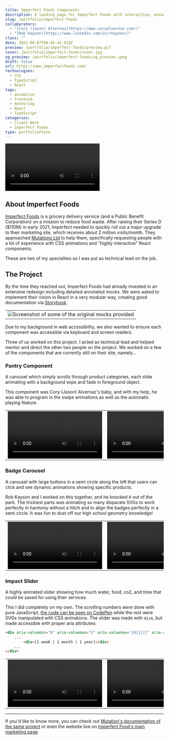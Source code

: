 ```yaml
---
title: Imperfect Foods Components
description: A landing page for Imperfect Foods with interactive, animated components to illustrate impact and savings potentials.
slug: /portfolio/imperfect-foods
collaborators:
  - "[Cory (Jason) Alvernaz](https://www.coryalvernaz.com/)"
  - "[Rob Kayson](https://www.linkedin.com/in/rkayson/)"
class: ""
date: 2021-06-07T08:45:42.519Z
preview: /portfolio/imperfect-foods/preview.gif
cover: /portfolio/imperfect-foods/cover.jpg
og_preview: /portfolio/imperfect-foods/og_preview.jpeg
draft: false
url: https://www.imperfectfoods.com/
technologies:
  - CSS
  - TypeScript
  - React
tags:
  - animation
  - frontend
  - mentoring
  - React
  - TypeScript
categories:
  - Client Work
  - Imperfect Foods
type: portfolioPiece
---
```


![](/portfolio/imperfect-foods/site.mp4)

## About Imperfect Foods
[Imperfect Foods](https://www.imperfectfoods.com/) is a grocery delivery service (and a Public Benefit Corporation) on a mission to reduce food waste. After raising their Series D ($110M) in early 2021, Imperfect needed to quickly roll out a major upgrade to their marketing site, which receives about 2 million visits/month. They approached [Mutations Ltd](https://mutations.ltd/) to help them, specifically requesting people with a lot of experience with CSS animations and "highly interactive" React components.

These are two of my specialties so I was put as technical lead on the job.

## The Project

By the time they reached out, Imperfect Foods had already invested in an extensive redesign including detailed annotated mocks. We were asked to implement their vision in React in a very modular way, creating good documentation via [Storybook](https://storybook.js.org/).

||
|--|
| ![Screenshot of some of the original mocks provided](/portfolio/imperfect-foods/mocks.jpeg) |

Due to my background in web accessibility, we also wanted to ensure each component was accessible via keyboard and screen readers.

Three of us worked on this project. I acted as technical lead and helped mentor and direct the other two people on the project. We worked on a few of the components that are currently still on their site, namely...

### Pantry Component
A carousel which simply scrolls through product categories, each slide animating with a background wipe and fade in foreground object.

This component was Cory (Jason) Alvernaz's baby, and with my help, he was able to program in the swipe animations as well as the automatic playing feature.

| | |
| -- | -- |
| ![](/portfolio/imperfect-foods/pantry.mp4) | ![](/portfolio/imperfect-foods/pantrymobile.mp4) |


### Badge Carousel
A carousel with large buttons in a semi circle along the left that users can click and see dynamic animations showing specific products.

Rob Kayson and I worked on this together, and he knocked it out of the park. The trickiest parts was animating so many disparate SVGs to work perfectly in harmony without a hitch and to align the badges perfectly in a semi circle. It was fun to dust off our high school geometry knowledge!

| | |
| -- | -- |
| ![](/portfolio/imperfect-foods/badgecarousel.mp4) | ![](/portfolio/imperfect-foods/badgecarouselmobile.mp4) | 


### Impact Slider
A highly animated slider showing how much water, food, co2, and time that could be saved for using their services.

This I did completely on my own. The scrolling numbers were done with pure JavaScript, [the code can be seen on CodePen](https://codepen.io/karomancer/pen/dyvEOae) while the rest were SVGs manipulated with CSS animations. The slider was made with `div`s, but made accessible with proper aria attributes: 

```html
<div aria-valuemin="0" aria-valuemax="2" aria-valuenow="[0|1|2]" aria-orientation="horizontal">
    ...
        <div>[1 week | 1 month | 1 year]</div>
    ...
</div>
```

| | |
| -- | -- |
| ![](/portfolio/imperfect-foods/impactslider.mp4) | ![](/portfolio/imperfect-foods/impactslidermobile.mp4) | 

--- 

If you'd like to know more, you can check out [Mutation's documentation of the same project](https://mutations.ltd/work/imperfect-foods-partnering-to-implement-interactive-new-site/) or even the website live on [Imperfect Food's main marketing page](https://www.imperfectfoods.com/).